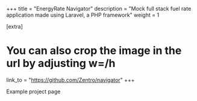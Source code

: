 +++
title = "EnergyRate Navigator"
description = "Mock full stack fuel rate application made using Laravel, a PHP framework"
weight = 1

[extra]
# You can also crop the image in the url by adjusting w=/h
link_to = "https://github.com/Zentro/navigator"
+++

Example project page
